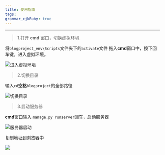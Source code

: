 ```yaml
---
title: 使用指南
tags: 
grammar_cjkRuby: true
---
```

---
> 1.打开 **cmd** 窗口，切换虚拟环境

将`blogproject_env\Scripts`文件夹下的`activate`文件
拖入**cmd**窗口中，按下回车键，进入虚拟环境。

![进入虚拟环境](http://markdown-images0.oss-cn-beijing.aliyuncs.com/18-3-2/58552041.jpg)


>  2.切换目录

输入`cd`**空格**`blogproject`的全部路径

![切换目录](http://markdown-images0.oss-cn-beijing.aliyuncs.com/18-3-2/58969601.jpg)

> 3.启动服务器

**cmd**窗口输入 `manage.py runserver`回车，启动服务器

![服务器启动](http://markdown-images0.oss-cn-beijing.aliyuncs.com/18-3-2/57773200.jpg)

复制地址到浏览器中

![](http://markdown-images0.oss-cn-beijing.aliyuncs.com/18-3-2/78103770.jpg)
